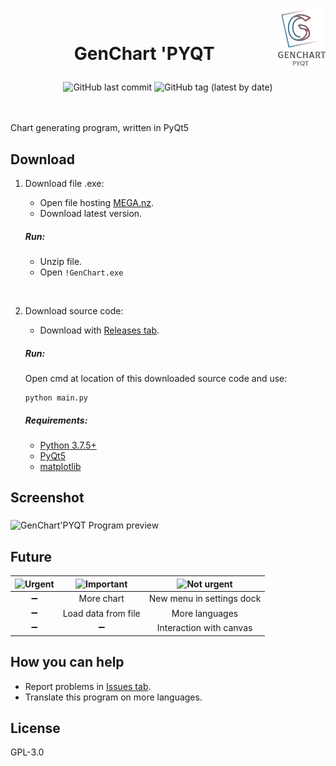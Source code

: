   <img src="https://github.com/kryzasada/Chart/blob/master/Image/Icons/full-logo.png" 
      alt="GenChart 'PYQT" height="15%" width="15%" align="right">
     <br>
     
 # <p align="center">   GenChart 'PYQT </P> 

<div align="center">
  <img alt="GitHub last commit" src="https://img.shields.io/github/last-commit/kryzasada/GenChart-PYQT?color=blue">
  <img alt="GitHub tag (latest by date)" src="https://img.shields.io/github/v/tag/kryzasada/GenChart-PYQT?label=version">
</div> 

<br> 
<br>



Chart generating program, written in PyQt5 


## Download
1. Download file .exe:
      
   * Open file hosting [MEGA.nz](https://mega.nz/#F!vFMWEKjB!yx-2_IV7YcWzzVfS3VIsyg).
   * Download latest version.
   ##### Run:
   * Unzip file.
   * Open ``` !GenChart.exe ```
<br>

2. Download source code:
      
   * Download with [Releases tab](https://github.com/kryzasada/GenChart-PYQT/releases).
   ##### Run:
   Open cmd at location of this downloaded source code and use:  
   ```
   python main.py
   ```
   ##### Requirements:
   * [Python 3.7.5+](https://www.python.org/downloads/)
   * [PyQt5](https://pypi.org/project/PyQt5/)
   * [matplotlib](https://matplotlib.org/downloads.html)  
   
  
  
## Screenshot  
 <img src="https://github.com/kryzasada/GenChart-PYQT/blob/master/Image/README/Program_preview.gif" 
      alt="GenChart'PYQT Program preview" align="middle">

  
## Future
|  ![Urgent](https://github.com/kryzasada/GenChart-PYQT/blob/master/Image/README/TODO-Urgent.png) | ![Important](https://github.com/kryzasada/GenChart-PYQT/blob/master/Image/README/TODO-Important.png) | ![Not urgent](https://github.com/kryzasada/GenChart-PYQT/blob/master/Image/README/TODO-NotUrgent%20.png) |
| :------------: | :------------: | :------------: |
| &#x2796; | More chart |  New menu in settings dock |
| &#x2796; | Load data from file  | More languages |
| &#x2796; | &#x2796; | Interaction with canvas |  
  
  
  
## How you can help
* Report problems in [Issues tab](https://github.com/kryzasada/GenChart-PYQT/issues).
* Translate this program on more languages.  
  
  
 
## License 
GPL-3.0
